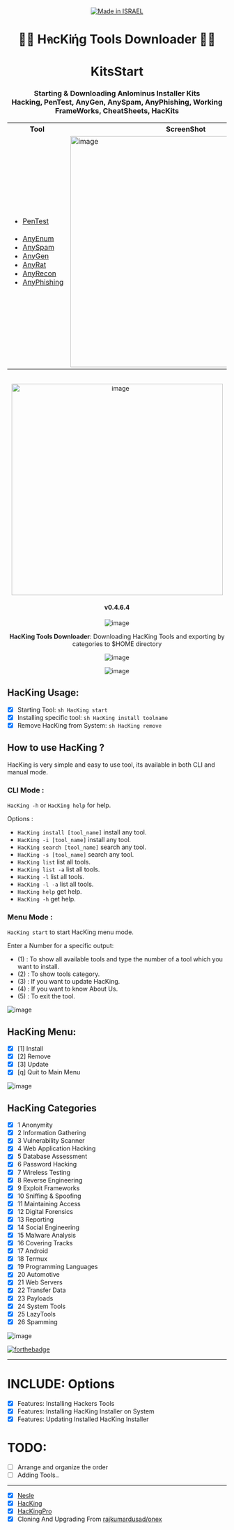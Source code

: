 <div align="center">

  <a href=""><br><img title="Made in ISRAEL" src="https://img.shields.io/badge/MADE%20IN-ISRAEL-blue?style=for-the-badge"></a>

<h1> 👨‍💻 HคcKᎥήg Tools Downloader 👨‍💻 </h1>

  <div align="center" >
  <h1> KitsStart </h1>  
  <h3> Starting & Downloading Anlominus Installer Kits <br> Hacking, PenTest, AnyGen, AnySpam, AnyPhishing, Working <br> FrameWorks, CheatSheets, HacKits</h3>

  <table>
  <tr>
    <th>Tool</th>
    <th>ScreenShot</th>
  </tr>
    <tr>
      <td>
        <ul>
        <li><a href="https://github.com/Anlominus/PenTest">PenTest</a></li><br>
        <li><a href="https://github.com/Anlominus/HacKing/tree/main/AnyTool/AnyEnum#--enumeration-tools-downloader--">AnyEnum</a></li>
        <li><a href="https://github.com/Anlominus/HacKing/tree/main/AnyTool/AnySpam">AnySpam</a></li>
        <li><a href="https://github.com/Anlominus/HacKing/tree/main/AnyTool/AnyGen">AnyGen</a></li>
        <li><a href="https://github.com/Anlominus/HacKing/tree/main/AnyTool/AnyRat#--remote-administration-tool---downloader--">AnyRat</a></li>
        <li><a href="https://github.com/Anlominus/HacKing/tree/main/AnyTool/AnyRecon#--reconnaissance-tools-downloader--">AnyRecon</a></li>
        <li><a href="https://github.com/Anlominus/HacKing/tree/main/AnyTool/AnyPhishing">AnyPhishing</a></li>
        </ul>
    </td>
      <td>
        <img width="530" alt="image" src="https://user-images.githubusercontent.com/51442719/163238417-5ad83755-2c6c-42a2-bd2f-a27107f74740.png">
      </td>
   </tr>
</table>
</div>
    

  <br>  

  <img width="485" alt="image" src="https://user-images.githubusercontent.com/51442719/163238123-9e93d2a4-224a-480f-91a7-515f94385afb.png">
  
  #### v0.4.6.4

![image](https://user-images.githubusercontent.com/51442719/149520330-b3bce735-5a57-481d-b122-fda4e2052cf8.png)

 **HacKing Tools Downloader**: Downloading HacKing Tools and exporting by categories to $HOME directory

![image](https://user-images.githubusercontent.com/51442719/149520330-b3bce735-5a57-481d-b122-fda4e2052cf8.png)

  ![image](https://user-images.githubusercontent.com/51442719/149520330-b3bce735-5a57-481d-b122-fda4e2052cf8.png)

</div>

## HacKing Usage:
-  [x] Starting Tool: `sh HacKing start`
-  [x] Installing specific tool: `sh HacKing install toolname`
-  [x] Remove HacKing from System: `sh HacKing remove`

## How to use HacKing ?

HacKing is very simple and easy to use tool, its available in both CLI and manual mode.

### CLI Mode :
`HacKing -h` or `HacKing help` for help.

Options :
- `HacKing install [tool_name]` install any tool.
- `HacKing -i [tool_name]` install any tool.
- `HacKing search [tool_name]` search any tool.
- `HacKing -s [tool_name]` search any tool.
- `HacKing list` list all tools.
- `HacKing list -a` list all tools.
- `HacKing -l` list all tools.
- `HacKing -l -a` list all tools.
- `HacKing help` get help.
- `HacKing -h` get help.

### Menu Mode :

`HacKing start` to start HacKing menu mode.

Enter a Number for a specific output:
- (1) : To show all available tools and type the number of a tool which you want to install.
- (2) : To show tools category.
- (3) : If you want to update HacKing.
- (4) : If you want to know About Us.
- (5) : To exit the tool.



![image](https://user-images.githubusercontent.com/51442719/149520330-b3bce735-5a57-481d-b122-fda4e2052cf8.png)

## HacKing Menu:
- [x]  [1]  Install
- [x]  [2]  Remove
- [X]  [3]  Update
- [x]  [q]  Quit to Main Menu

![image](https://user-images.githubusercontent.com/51442719/149520330-b3bce735-5a57-481d-b122-fda4e2052cf8.png)

## HacKing Categories
- [x] 1 Anonymity
- [x] 2 Information Gathering
- [x] 3 Vulnerability Scanner
- [x] 4 Web Application Hacking
- [x] 5 Database Assessment
- [x] 6 Password Hacking
- [x] 7 Wireless Testing
- [x] 8 Reverse Engineering
- [x] 9 Exploit Frameworks
- [x] 10 Sniffing & Spoofing
- [x] 11 Maintaining Access
- [x] 12 Digital Forensics
- [x] 13 Reporting
- [x] 14 Social Engineering
- [x] 15 Malware Analysis
- [x] 16 Covering Tracks
- [x] 17 Android
- [x] 18 Termux
- [x] 19 Programming Languages
- [x] 20 Automotive
- [x] 21 Web Servers
- [x] 22 Transfer Data
- [x] 23 Payloads
- [x] 24 System Tools
- [x] 25 LazyTools
- [x] 26 Spamming

![image](https://user-images.githubusercontent.com/51442719/149520330-b3bce735-5a57-481d-b122-fda4e2052cf8.png)


[![forthebadge](https://forthebadge.com/images/badges/built-with-love.svg)](https://forthebadge.com)

---

# INCLUDE: Options
- [X] Features: Installing Hackers Tools
- [X] Features: Installing HacKing Installer on System
- [X] Features: Updating Installed HacKing Installer

# TODO:
- [ ] Arrange and organize the order
- [ ] Adding Tools..

---

- [x] [Nesle](https://github.com/Anlominus/Nesle)
- [x] [HacKing](https://github.com/Anlominus/HacKing)
- [x] [HacKingPro](https://github.com/Anlominus/HacKingPro)
- [x] Cloning And Upgrading From [rajkumardusad/onex](https://github.com/rajkumardusad/onex)
